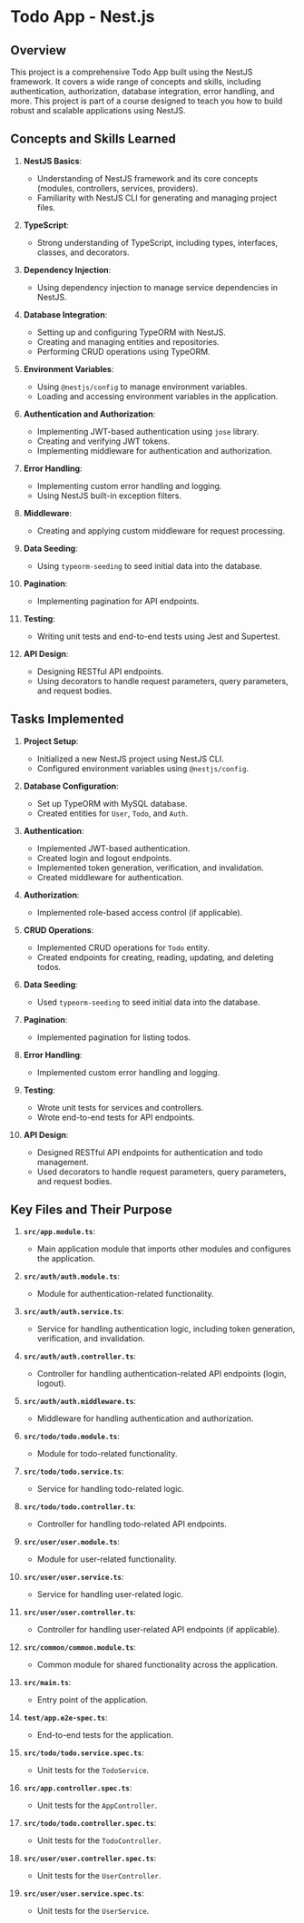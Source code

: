 # Todo App - Nest.js

## Overview

This project is a comprehensive Todo App built using the NestJS framework. It covers a wide range of concepts and skills, including authentication, authorization, database integration, error handling, and more. This project is part of a course designed to teach you how to build robust and scalable applications using NestJS.

## Concepts and Skills Learned

1. **NestJS Basics**:

    - Understanding of NestJS framework and its core concepts (modules, controllers, services, providers).
    - Familiarity with NestJS CLI for generating and managing project files.

2. **TypeScript**:

    - Strong understanding of TypeScript, including types, interfaces, classes, and decorators.

3. **Dependency Injection**:

    - Using dependency injection to manage service dependencies in NestJS.

4. **Database Integration**:

    - Setting up and configuring TypeORM with NestJS.
    - Creating and managing entities and repositories.
    - Performing CRUD operations using TypeORM.

5. **Environment Variables**:

    - Using `@nestjs/config` to manage environment variables.
    - Loading and accessing environment variables in the application.

6. **Authentication and Authorization**:

    - Implementing JWT-based authentication using `jose` library.
    - Creating and verifying JWT tokens.
    - Implementing middleware for authentication and authorization.

7. **Error Handling**:

    - Implementing custom error handling and logging.
    - Using NestJS built-in exception filters.

8. **Middleware**:

    - Creating and applying custom middleware for request processing.

9. **Data Seeding**:

    - Using `typeorm-seeding` to seed initial data into the database.

10. **Pagination**:

    - Implementing pagination for API endpoints.

11. **Testing**:

    - Writing unit tests and end-to-end tests using Jest and Supertest.

12. **API Design**:
    - Designing RESTful API endpoints.
    - Using decorators to handle request parameters, query parameters, and request bodies.

## Tasks Implemented

1. **Project Setup**:

    - Initialized a new NestJS project using NestJS CLI.
    - Configured environment variables using `@nestjs/config`.

2. **Database Configuration**:

    - Set up TypeORM with MySQL database.
    - Created entities for `User`, `Todo`, and `Auth`.

3. **Authentication**:

    - Implemented JWT-based authentication.
    - Created login and logout endpoints.
    - Implemented token generation, verification, and invalidation.
    - Created middleware for authentication.

4. **Authorization**:

    - Implemented role-based access control (if applicable).

5. **CRUD Operations**:

    - Implemented CRUD operations for `Todo` entity.
    - Created endpoints for creating, reading, updating, and deleting todos.

6. **Data Seeding**:

    - Used `typeorm-seeding` to seed initial data into the database.

7. **Pagination**:

    - Implemented pagination for listing todos.

8. **Error Handling**:

    - Implemented custom error handling and logging.

9. **Testing**:

    - Wrote unit tests for services and controllers.
    - Wrote end-to-end tests for API endpoints.

10. **API Design**:
    - Designed RESTful API endpoints for authentication and todo management.
    - Used decorators to handle request parameters, query parameters, and request bodies.

## Key Files and Their Purpose

1. **`src/app.module.ts`**:

    - Main application module that imports other modules and configures the application.

2. **`src/auth/auth.module.ts`**:

    - Module for authentication-related functionality.

3. **`src/auth/auth.service.ts`**:

    - Service for handling authentication logic, including token generation, verification, and invalidation.

4. **`src/auth/auth.controller.ts`**:

    - Controller for handling authentication-related API endpoints (login, logout).

5. **`src/auth/auth.middleware.ts`**:

    - Middleware for handling authentication and authorization.

6. **`src/todo/todo.module.ts`**:

    - Module for todo-related functionality.

7. **`src/todo/todo.service.ts`**:

    - Service for handling todo-related logic.

8. **`src/todo/todo.controller.ts`**:

    - Controller for handling todo-related API endpoints.

9. **`src/user/user.module.ts`**:

    - Module for user-related functionality.

10. **`src/user/user.service.ts`**:

    - Service for handling user-related logic.

11. **`src/user/user.controller.ts`**:

    - Controller for handling user-related API endpoints (if applicable).

12. **`src/common/common.module.ts`**:

    - Common module for shared functionality across the application.

13. **`src/main.ts`**:

    - Entry point of the application.

14. **`test/app.e2e-spec.ts`**:

    - End-to-end tests for the application.

15. **`src/todo/todo.service.spec.ts`**:

    - Unit tests for the `TodoService`.

16. **`src/app.controller.spec.ts`**:

    - Unit tests for the `AppController`.

17. **`src/todo/todo.controller.spec.ts`**:

    - Unit tests for the `TodoController`.

18. **`src/user/user.controller.spec.ts`**:

    - Unit tests for the `UserController`.

19. **`src/user/user.service.spec.ts`**:
    - Unit tests for the `UserService`.
